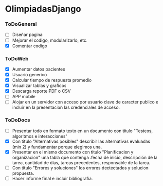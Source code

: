 # OlimpiadasDjango

### ToDoGeneral
- [ ] Diseñar pagina
- [ ] Mejorar el codigo, modularizarlo, etc.
- [x] Comentar codigo
    
### ToDoWeb
- [x] Aumentar datos pacientes
- [x] Usuario generico
- [x] Calcular tiempo de respuesta promedio 
- [x] Visualizar tablas y graficos
- [x] Descarga reporte PDF o CSV
- [ ] APP mobile
- [ ] Alojar en un servidor con acceso por usuario clave de caracter publico e incluir en la presentacion las credenciales de acceso.

### ToDoDocs
- [ ] Presentar todo en formato texto en un documento con titulo "Testeos, algoritmos e interacciones"
- [x] Con titulo "Alternativas posibles" describir las alternativas evaluadas (min 2) y fundamentar porque elegimos una.
- [x] Presentar en el mismo documento con titulo "Planificacion y organizacion" una tabla que contenga .fecha de inicio, descripción de la tarea, cantidad de días, tareas precedentes, responsable de la tarea.
- [ ] Con titulo "Errores y soluciones" los errores dectectados y solucion propuesta.
- [ ] Hacer informe final e incluir bibliografia.
